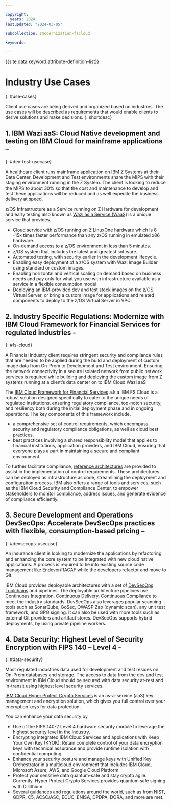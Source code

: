 ```yaml
---

copyright:
  years: 2024
lastupdated: "2024-03-05"

subcollection: zmodernization-fscloud

keywords:

---
```


{{site.data.keyword.attribute-definition-list}}

# Industry Use Cases
{: #use-cases}

Client use cases are being derived and organized based on industries. The use cases will be described as requirements that would enable clients to derive solutions and make decisions.
{: shortdesc}

## 1. IBM Wazi aaS: Cloud Native development and testing on IBM Cloud for mainframe applications –
{: #dev-test-usecase}

A healthcare client runs mainframe application on IBM Z Systems at their Data Center. Development and Test environments share the MIPS with their staging environment running in the Z System. The client is looking to reduce the MIPS to about 30% so that the cost and maintenance to develop and test these applications will be reduced and as well expedite the business delivery at speed.

z/OS Infrastructure as a Service running on Z Hardware for development and early testing also known as [Wazi as a Service (WaaS)](https://www.ibm.com/cloud/wazi-as-a-service) is a unique service that provides.

- Cloud service with z/OS running on Z LinuxOne hardware which is 8 -15x times faster performance than any z/OS running in emulated x86 hardware.
- On-demand access to a z/OS environment in less than 5 minutes.
- z/OS system that includes the latest and greatest software.
- Automated testing, with security earlier in the development lifecycle.
- Enabling easy deployment of a z/OS system with Wazi Image Builder using standard or custom images.
- Enabling horizontal and vertical scaling on demand based on business needs and pay only for what you use with infrastructure available as a service in a flexible consumption model.
- Deploying an IBM-provided dev and test stock images on the z/OS Virtual Server, or bring a custom image for applications and related components to deploy to the z/OS Virtual Server in VPC.

## 2. Industry Specific Regulations: Modernize with IBM Cloud Framework for Financial Services for regulated industries -
{: #fs-cloud}

A Financial Industry client requires stringent security and compliance rules that are needed to be applied during the build and deployment of custom image data from On-Prem to Development and Test environment. Ensuring the network connectivity in a secure isolated network from public network services is required while building and deploying the custom image from Z systems running at a client’s data center on to IBM Cloud Wazi aaS

The [IBM Cloud Framework for Financial Services](https://cloud.ibm.com/docs/framework-financial-services?topic=framework-financial-services-about) a.k.a IBM FS Cloud is a robust solution designed specifically to cater to the unique needs of regulated institutions, ensuring regulatory compliance, top-notch security, and resiliency both during the initial deployment phase and in ongoing operations. The key components of this framework include.

- a comprehensive set of control requirements, which encompass security and regulatory compliance obligations, as well as cloud best practices.
- best practices involving a shared responsibility model that applies to financial institutions, application providers, and IBM Cloud, ensuring that everyone plays a part in maintaining a secure and compliant environment.

To further facilitate compliance, [reference architectures](https://cloud.ibm.com/docs?tab=solutions&contentType=reference-architecture) are provided to assist in the implementation of control requirements. These architectures can be deployed as infrastructure as code, streamlining the deployment and configuration process. IBM also offers a range of tools and services, such as the IBM Cloud Security and Compliance Center, to empower stakeholders to monitor compliance, address issues, and generate evidence of compliance efficiently.

## 3. Secure Development and Operations DevSecOps: Accelerate DevSecOps practices with flexible, consumption-based pricing –
{: #devsecops-usecase}

An insurance client is looking to modernize the applications by refactoring and enhancing the core system to be integrated with new cloud native applications. A process is required to tie into existing source code management like Endevor/RACAF while the developers refactor and move to Git.

IBM Cloud provides deployable architectures with a set of [DevSecOps Toolchains](https://cloud.ibm.com/docs/ContinuousDelivery?topic=ContinuousDelivery-getting-started&interface=ui) and pipelines. The deployable architecture pipelines use Continuous Integration, Continuous Delivery, Continuous Compliance to meet the industry standards. DevSecOps also leverages popular scanning tools such as SonarQube, GoSec, OWASP Zap (dynamic scan), any unit test framework, and GPG signing. It can also be used with more tools such as external Git providers and artifact stores. DevSecOps supports hybrid deployments, by using private pipeline workers.

## 4. Data Security: Highest Level of Security Encryption with FIPS 140 – Level 4 -
{: #data-security}

Most regulated industries data used for development and test resides on On-Prem databases and storage. The access to data from the dev and test environment in IBM Cloud should be secured with data security at-rest and in-transit using highest level security services.

[IBM Cloud Hyper Protect Crypto Services](https://www.ibm.com/products/hyper-protect-crypto) is an as-a-service (aaS) key management and encryption solution, which gives you full control over your encryption keys for data protection.

You can enhance your data security by

- Use of the FIPS 140-2 Level 4 hardware security module to leverage the highest security level in the industry.
- Encrypting integrated IBM Cloud Services and applications with Keep Your Own Key (KYOK). Retain complete control of your data encryption keys with technical assurance and provide runtime isolation with confidential computing.
- Enhance your security posture and manage keys with Unified Key Orchestrator in a multicloud environment that includes IBM Cloud, Microsoft Azure, AWS, and Google Cloud Platform
- Protect your sensitive data quantum-safe and stay crypto agile. Currently, Hyper Protect Crypto Services provides quantum safe signing with Dillithium
- Several guidances and regulations around the world, such as from NIST, GDPR, C5, ACSC/ASC, ECUC, ENISA, DPDPA, DORA, and more are met.
